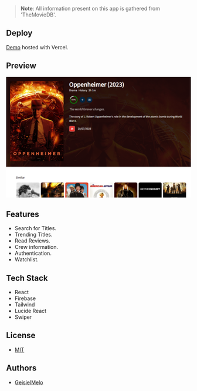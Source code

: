 > **Note**: All information present on this app is gathered from 'TheMovieDB'.

## Deploy

[Demo](https://imdb-omega-olive.vercel.app/) hosted with Vercel. 

## Preview

![demo](https://github.com/GeisielMelo/IMDb/blob/main/public/preview.png?raw=true)

## Features

- Search for Titles.
- Trending Titles.
- Read Reviews.
- Crew information.
- Authentication.
- Watchlist.

## Tech Stack

- React
- Firebase
- Tailwind
- Lucide React
- Swiper

## License

- [MIT](https://choosealicense.com/licenses/mit)

## Authors

- [GeisielMelo](https://www.github.com/GeisielMelo)
